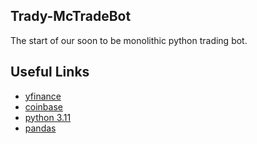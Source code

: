 ## Trady-McTradeBot

The start of our soon to be monolithic python trading bot.


## Useful Links

* [yfinance](https://pypi.org/project/yfinance/)
* [coinbase](https://help.coinbase.com/en/cloud/api/coinbase)
* [python 3.11](https://docs.python.org/3/)
* [pandas](https://pandas.pydata.org/)
